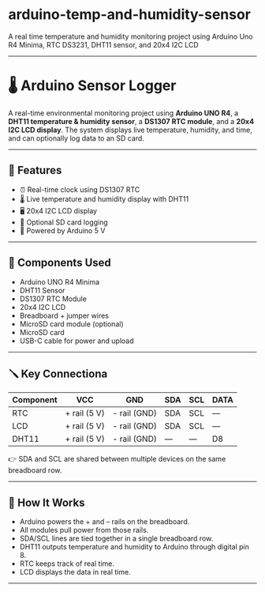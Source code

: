 # arduino-temp-and-humidity-sensor
A real time temperature and humidity monitoring project using Arduino Uno R4 Minima, RTC DS3231, DHT11 sensor, and 20x4 I2C LCD

---

# 🌡️ Arduino Sensor Logger

A real-time environmental monitoring project using **Arduino UNO R4**, a **DHT11 temperature & humidity sensor**, a **DS1307 RTC module**, and a **20x4 I2C LCD display**. The system displays live temperature, humidity, and time, and can optionally log data to an SD card.

---

## 🧠 Features
- ⏰ Real-time clock using DS1307 RTC
- 🌡️ Live temperature and humidity display with DHT11
- 🖥️ 20x4 I2C LCD display
- 💾 Optional SD card logging
- 🔌 Powered by Arduino 5 V

---

## 🧰 Components Used
- Arduino UNO R4 Minima
- DHT11 Sensor
- DS1307 RTC Module
- 20x4 I2C LCD
- Breadboard + jumper wires
- MicroSD card module (optional)
- MicroSD card
- USB-C cable for power and upload

---

## 🪛 Key Connectiona

| Component | VCC | GND | SDA | SCL | DATA |
|-----------|-----|-----|-----|-----|------|
| RTC       | + rail (5 V) | - rail (GND) | SDA | SCL | — |
| LCD       | + rail (5 V) | - rail (GND) | SDA | SCL | — |
| DHT11     | + rail (5 V) | - rail (GND) | — | — | D8 |

👉 SDA and SCL are shared between multiple devices on the same breadboard row.

---

## 🧾 How It Works
- Arduino powers the + and – rails on the breadboard.  
- All modules pull power from those rails.  
- SDA/SCL lines are tied together in a single breadboard row.  
- DHT11 outputs temperature and humidity to Arduino through digital pin 8.  
- RTC keeps track of real time.
- LCD displays the data in real time.

---
